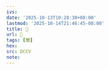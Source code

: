 ```yaml
---
ivs:
date: '2025-10-13T10:28:30+08:00'
lastmod: '2025-10-14T21:46:45-08:00'
title: 􃖱
url: 􃖱
tags: [觼]
hex: 
src: DCCV
note:
---
```

